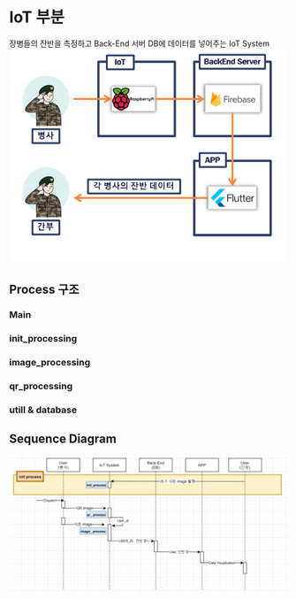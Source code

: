 <h1>IoT 부분</h1>
장병들의 잔반을 측정하고 Back-End 서버 DB에 데이터를 넣어주는 IoT System
<div align="center">
<img src="../asset/rasp.png">
</div>

<div align="left">
 
<h2> Process 구조 </h2>
<h3>Main</h3>
<h3>init_processing</h3>
<h3>image_processing</h3>
<h3>qr_processing</h3>
<h3>utill & database</h3>
    
<h2> Sequence Diagram </h2>
<img src="../asset/Sequence.png">


</div>
